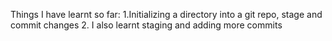 Things I have learnt so far:
1.Initializing a directory into a git repo, stage and commit changes
2. I also learnt staging and adding more commits
